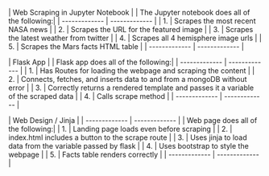 | Web Scraping in Jupyter Notebook |
| The Jupyter notebook does all of the following:|
| ------------- | ------------- |
| 1.   | Scrapes the most recent NASA news  |
| 2.   | Scrapes the URL for the featured image |
| 3.   | Scrapes the latest weather from twitter  |
| 4.   | Scrapes all 4 hemisphere image urls |
| 5.   | Scrapes the Mars facts HTML table |
| ------------- | ------------- |

| Flask App |
| Flask app does all of the following:|
| ------------- | ------------- |
| 1.  | Has Routes for loading the webpage and scraping the content  |
| 2.  | Connects, fetches, and inserts data to and from a mongoDB without error |
| 3.  | Correctly returns a rendered template and passes it a variable of the scraped data |
| 4.  | Calls scrape method  |
| ------------- | ------------- |

| Web Design / Jinja | 
| ------------- | ------------- |
| Web page does all of the following:|
| 1.   | Landing page loads even before scraping   |
| 2.   | index.html includes a button to the scrape route  |
| 3.   | Uses jinja to load data from the variable passed by flask  |
| 4.   | Uses bootstrap to style the webpage |
| 5.   | Facts table renders correctly  |
| ------------- | ------------- |
